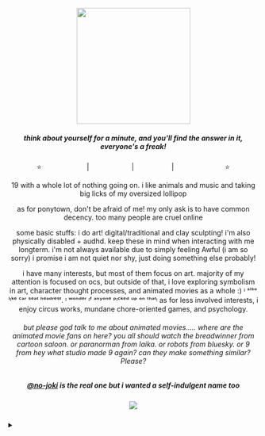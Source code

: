 <p align="center">
<a title="CALM YOUR ASS DOWN!!!!! FUCK YOU LOOKING CRAZY FOR!!!!!!" href=https://open.spotify.com/album/3KpYyDP8q8sUBxatHaYEsP?si=Dk_MmskkR9OiDZgGgahQEA><img src="https://file.garden/Zdu77rwq23DtX9qX/scapey" width="229" height="234"></a>
<p align="center">
  <h5 align="center">
 
<i>think about yourself for a minute, and you'll find the answer in it, everyone's a freak!</i>
</p>

</h5>
<p align="center">
⭐<a title="instagram" href=https://www.instagram.com/no.joki/><img src="https://file.garden/Zdu77rwq23DtX9qX/insta.png" width="87" height="11"/></a> | <a title="toyhouse" href=https://toyhou.se/nojoki><img src="https://file.garden/Zdu77rwq23DtX9qX/toyhouse2.png" width="78" height="11"/></a> | <a title="twitter" href=https://x.com/no_joki><img src="https://file.garden/Zdu77rwq23DtX9qX/twitter.png" width="68" height="11"/></a> | <a title="deviantart" href=https://www.deviantart.com/nojoki><img src="https://file.garden/Zdu77rwq23DtX9qX/deviantart.png" width="99" height="11"/></a>⭐
<p align="center">
  19 with a whole lot of nothing going on. i like animals and music and taking big licks of my oversized lollipop
</p>
<p align="center">
  as for ponytown, don't be afraid of me! my only ask is to have common decency. too many people are cruel online
</p>
<p align="center">
  some basic stuffs: i do art! digital/traditional and clay sculpting! i'm also physically disabled + audhd. keep these in mind when interacting with me longterm. i'm not always available due to simply feeling Awful (i am so sorry) i promise i am not quiet nor shy, just doing something else probably!
</p>
<p align="center">
  i have many interests, but most of them focus on art. majority of my attention is focused on ocs, but outside of that, i love exploring symbolism in art, character thought processes, and animated movies as a whole :) ᶦ ᵃˡˢᵒ ˡᶦᵏᵉ ᶜᵃʳ ˢᵉᵃᵗ ʰᵉᵃᵈʳᵉˢᵗ. ᶦ ʷᵒⁿᵈᵉʳ ᶦᶠ ᵃⁿʸᵒⁿᵉ ᵖᶦᶜᵏᵉᵈ ᵘᵖ ᵒⁿ ᵗʰᵃᵗᵎ as for less involved interests, i enjoy circus works, mundane chore-oriented games, and psychology. 
  </p>
  <p align="center">
  <h6 align="center">
  but please god talk to me about animated movies..... where are the animated movie fans on here? you all should watch the breadwinner from cartoon saloon. or paranorman from laika. or robots from bluesky. or 9 from hey what studio made 9 again? can they make something similar? Please?

</p>
  <h5 align="center">
 
<i><a href="https://github.com/no-joki">@no-joki</a> is the real one but i wanted a self-indulgent name too</i>
</p>

</h5>


<h5 align="center">
 
![](https://komarev.com/ghpvc/?username=teens-of-deniale&color=orange)

</h5>
<p align="center"><details>
<summary></summary>
<p align="center">
<a title="TEENS OF DENIAL" href=https://open.spotify.com/album/3KpYyDP8q8sUBxatHaYEsP?si=KqcvuiW4TAuUIUsawAREig><img src="https://file.garden/Zdu77rwq23DtX9qX/20241026_181747.jpg" width="544" height="541"></a>
<p align="center"> <p align="center">
<a title="me and liv" href=https://file.garden/Zdu77rwq23DtX9qX/eminem.png><img src="https://file.garden/Zdu77rwq23DtX9qX/eminem.png" width="544" height="541"></a>
<p align="center">
</details>
